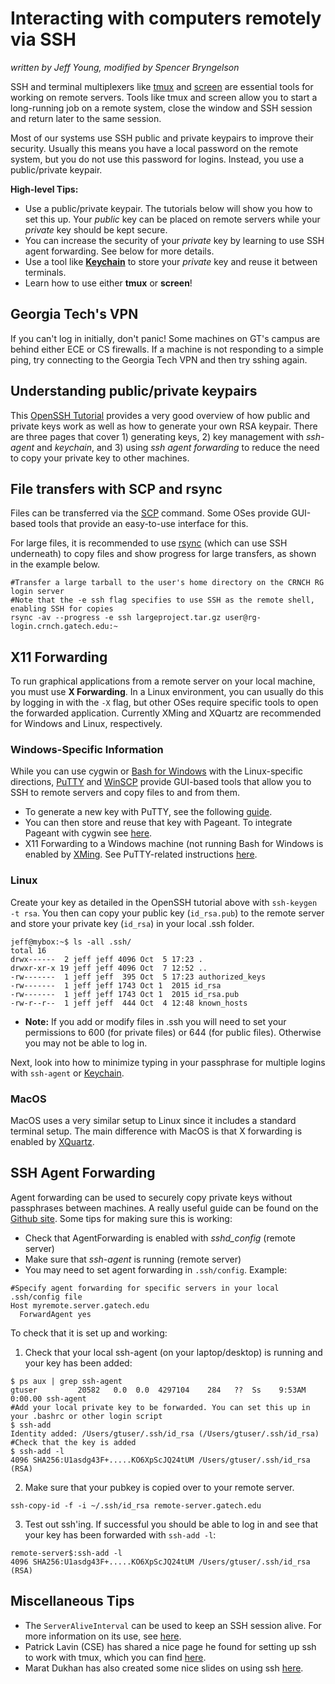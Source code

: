 # Interacting with computers remotely via SSH
*written by Jeff Young, modified by Spencer Bryngelson*

SSH and terminal multiplexers like [tmux](https://tmux.github.io/) and [screen](https://www.gnu.org/software/screen/) are essential tools for working on remote servers. 
Tools like tmux and screen allow you to start a long-running job on a remote system, close the window and SSH session and return later to the same session. 

Most of our systems use SSH public and private keypairs to improve their security. 
Usually this means you have a local password on the remote system, but you do not use this password for logins. 
Instead, you use a public/private keypair.

**High-level Tips:**

- Use a public/private keypair. 
  The tutorials below will show you how to set this up. Your *public* key can be placed on remote servers while your *private* key should be kept secure.
- You can increase the security of your *private* key by learning to use SSH agent forwarding. 
  See below for more details.
- Use a tool like **[Keychain](http://www.funtoo.org/Keychain)** to store your *private* key and reuse it between terminals.
- Learn how to use either **tmux** or **screen**!

## Georgia Tech's VPN

If you can't log in initially, don't panic! Some machines on GT's campus are behind either ECE or CS firewalls. 
If a machine is not responding to a simple ping, try connecting to the Georgia Tech VPN and then try sshing again. 

## Understanding public/private keypairs

This [OpenSSH Tutorial](http://www.funtoo.org/OpenSSH_Key_Management,_Part_1) provides a very good overview of how public and private keys work as well as how to generate your own RSA keypair. 
There are three pages that cover 1) generating keys, 2) key management with *ssh-agent* and *keychain*, and 3) using *ssh agent forwarding* to reduce the need to copy your private key to other machines.

## File transfers with SCP and rsync

Files can be transferred via the [SCP](https://help.ubuntu.com/community/SSH/TransferFiles) command. Some OSes provide GUI-based tools that provide an easy-to-use interface for this. 

For large files, it is recommended to use [rsync](https://linux.die.net/man/1/rsync) (which can use SSH underneath) to copy files and show progress for large transfers, as shown in the example below. 

```
#Transfer a large tarball to the user's home directory on the CRNCH RG login server
#Note that the -e ssh flag specifies to use SSH as the remote shell, enabling SSH for copies
rsync -av --progress -e ssh largeproject.tar.gz user@rg-login.crnch.gatech.edu:~
```

## X11 Forwarding

To run graphical applications from a remote server on your local machine, you must use **X Forwarding**. 
In a Linux environment, you can usually do this by logging in with the `-X` flag, but other OSes require specific tools to open the forwarded application. 
Currently XMing and XQuartz are recommended for Windows and Linux, respectively.

### Windows-Specific Information

While you can use cygwin or [Bash for Windows](https://msdn.microsoft.com/en-us/commandline/wsl/about) with the Linux-specific directions, [PuTTY](http://www.chiark.greenend.org.uk/~sgtatham/putty/download.html) and [WinSCP](https://winscp.net/eng/download.php) provide GUI-based tools that allow you to SSH to remote servers and copy files to and from them.

- To generate a new key with PuTTY, see the following [guide](https://winscp.net/eng/docs/ui_puttygen#generating_a_new_key).
- You can then store and reuse that key with Pageant. To integrate Pageant with cygwin see [here](https://github.com/cuviper/ssh-pageant).
- X11 Forwarding to a Windows machine (not running Bash for Windows is enabled by [XMing](https://sourceforge.net/projects/xming/). See PuTTY-related instructions [here](http://www.geo.mtu.edu/geoschem/docs/putty_install.html).

### Linux
Create your key as detailed in the OpenSSH tutorial above with `ssh-keygen -t rsa`. You then can copy your public key (`id_rsa.pub`) to the remote server and store your private key (`id_rsa`) in your local .ssh folder. 

```
jeff@mybox:~$ ls -all .ssh/ 
total 16
drwx------  2 jeff jeff 4096 Oct  5 17:23 .
drwxr-xr-x 19 jeff jeff 4096 Oct  7 12:52 ..
-rw-------  1 jeff jeff  395 Oct  5 17:23 authorized_keys
-rw-------  1 jeff jeff 1743 Oct 1  2015 id_rsa
-rw-------  1 jeff jeff 1743 Oct 1  2015 id_rsa.pub
-rw-r--r--  1 jeff jeff  444 Oct  4 12:48 known_hosts
```
- **Note:** If you add or modify files in .ssh you will need to set your permissions to 600 (for private files) or 644 (for public files). Otherwise you may not be able to log in.

Next, look into how to minimize typing in your passphrase for multiple logins with `ssh-agent` or [Keychain](http://www.funtoo.org/Keychain).

### MacOS

MacOS uses a very similar setup to Linux since it includes a standard terminal setup. 
The main difference with MacOS is that X forwarding is enabled by [XQuartz](https://www.xquartz.org/).

## SSH Agent Forwarding
Agent forwarding can be used to securely copy private keys without passphrases between machines.
A really useful guide can be found on the [Github site](https://developer.github.com/guides/using-ssh-agent-forwarding/). 
Some tips for making sure this is working:

- Check that AgentForwarding is enabled with *sshd_config* (remote server)
- Make sure that *ssh-agent* is running (remote server)
- You may need to set agent forwarding in `.ssh/config`. Example:

```
#Specify agent forwarding for specific servers in your local .ssh/config file
Host myremote.server.gatech.edu
  ForwardAgent yes
```

To check that it is set up and working:

1. Check that your local ssh-agent (on your laptop/desktop) is running and your key has been added:
```
$ ps aux | grep ssh-agent
gtuser         20582   0.0  0.0  4297104    284   ??  Ss    9:53AM   0:00.00 ssh-agent
#Add your local private key to be forwarded. You can set this up in your .bashrc or other login script
$ ssh-add
Identity added: /Users/gtuser/.ssh/id_rsa (/Users/gtuser/.ssh/id_rsa)
#Check that the key is added
$ ssh-add -l
4096 SHA256:U1asdg43F+.....KO6XpScJQ24tUM /Users/gtuser/.ssh/id_rsa (RSA)
```
2. Make sure that your pubkey is copied over to your remote server.
```
ssh-copy-id -f -i ~/.ssh/id_rsa remote-server.gatech.edu
```
3. Test out ssh'ing. If successful you should be able to log in and see that your key has been forwarded with `ssh-add -l`:
```
remote-server$:ssh-add -l
4096 SHA256:U1asdg43F+.....KO6XpScJQ24tUM /Users/gtuser/.ssh/id_rsa (RSA)
```

## Miscellaneous Tips

- The `ServerAliveInterval` can be used to keep an SSH session alive. For more information on its use, see [here](https://forum.ivorde.com/how-to-prevent-linux-ssh-client-from-disconnecting-using-serveraliveinterval-t19451.html).
- Patrick Lavin (CSE) has shared a nice page he found for setting up ssh to work with tmux, which you can find [here](http://www.hamvocke.com/blog/a-guide-to-customizing-your-tmux-conf/).
- Marat Dukhan has also created some nice slides on using ssh [here](https://drive.google.com/file/d/0BzLfrIOaqlRLZG51N1BxcGhnNnM/view).

